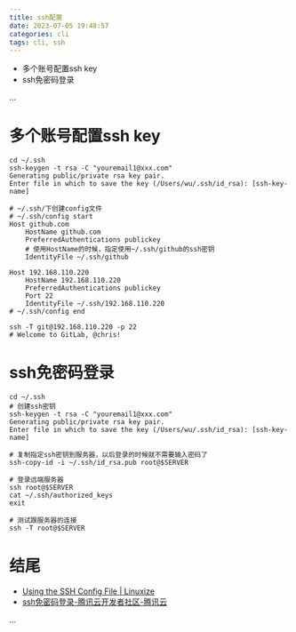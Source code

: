 ```yaml
---
title: ssh配置
date: 2023-07-05 19:48:57
categories: cli
tags: cli, ssh
---
```


- 多个账号配置ssh key
- ssh免密码登录

...

<!-- more -->

# 多个账号配置ssh key

```shell
cd ~/.ssh
ssh-keygen -t rsa -C "youremail1@xxx.com"
Generating public/private rsa key pair.
Enter file in which to save the key (/Users/wu/.ssh/id_rsa): [ssh-key-name]

# ~/.ssh/下创建config文件
# ~/.ssh/config start
Host github.com
    HostName github.com
    PreferredAuthentications publickey
    # 使用HostName的时候，指定使用~/.ssh/github的ssh密钥
    IdentityFile ~/.ssh/github

Host 192.168.110.220
    HostName 192.168.110.220
    PreferredAuthentications publickey
    Port 22
    IdentityFile ~/.ssh/192.168.110.220
# ~/.ssh/config end

ssh -T git@192.168.110.220 -p 22
# Welcome to GitLab, @chris!
```

# ssh免密码登录

```shell
cd ~/.ssh
# 创建ssh密钥
ssh-keygen -t rsa -C "youremail1@xxx.com"
Generating public/private rsa key pair.
Enter file in which to save the key (/Users/wu/.ssh/id_rsa): [ssh-key-name]

# 复制指定ssh密钥到服务器，以后登录的时候就不需要输入密码了
ssh-copy-id -i ~/.ssh/id_rsa.pub root@$SERVER

# 登录远端服务器
ssh root@$SERVER
cat ~/.ssh/authorized_keys
exit

# 测试跟服务器的连接
ssh -T root@$SERVER
```

# 结尾

- [Using the SSH Config File | Linuxize](https://linuxize.com/post/using-the-ssh-config-file/)
- [ssh免密码登录-腾讯云开发者社区-腾讯云](https://cloud.tencent.com/developer/article/1456064)


...